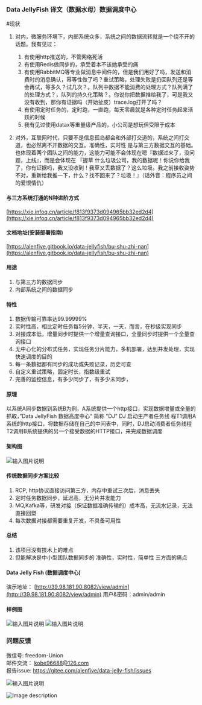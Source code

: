 ### Data JellyFish 译文（数据水母）数据调度中心

#现状
1. 对内，微服务环境下，内部系统众多，系统之间的数据流转就是一个绕不开的话题。我有见过：
    1. 有使用http推送的，不管网络死活
    2. 有使用Redis做同步的，承受着本不该她承受的痛
    3. 有使用RabbitMQ等专业做消息中间件的，但是我们用好了吗，发送和消费时的消息确认，幂等性做了吗？重试策略，处理失败是扔回队列还是等会再试，等多久？试几次？。队列中数据不能消费的处理方式？队列满了的处理方式？，队列的持久化策略？。你说你把数据推给我了，可是我又没有收到，那你有证据吗（开始扯皮）trace.log打开了吗？
    4. 有使用定时任务的，定时跑，一直跑，每天零晨就是各种定时任务起来活跃的时候
    5. 我有见过使用datax等重量级产品的，小公司是想玩但受限于成本

2. 对外，互联网时代，只要不是信息孤岛都会和外部打交道的，系统之间打交道，也必然离不开数据的交互。准确性，实时性 是与第三方数据交互的基础。 也体现着两个团队之间的能力，这能力可能不会体现在嗯『数据过来了，没问题，上线』，而是会体现在 『握草 什么垃圾公司，我的数据呢！你说你给我了，你有证据吗，我又没收到！我草又丢数据了？这么垃圾。我之前接收姿势不对，重新给我推一下，什么？找不回来了？垃圾！』（话外音：程序员之间的爱恨情仇）

#### 与三方系统打通的N种进阶方式
[https://xie.infoq.cn/article/f813f9373d094965bb32ed2d4](https://xie.infoq.cn/article/f813f9373d094965bb32ed2d4)


#### 文档地址(安装部署指南)
[https://alenfive.gitbook.io/data-jellyfish/bu-shu-zhi-nan](https://alenfive.gitbook.io/data-jellyfish/bu-shu-zhi-nan)


#### 用途

1. 与第三方的数据同步    
2. 内部系统之间的数据同步    

#### 特性
1. 数据传输可靠率达99.99999%
2. 实时性高，相比定时任务每5分钟，半天，一天，而言，在秒级实现同步
3. 对接成本低，增量同步时提供一个增量查询接口，全量同步时提供一个全量查询接口
4. 无中心化的分布式任务，实现任务分片能力，多机部署，达到并发处理，实现快速调度的目的
5. 每一条数据都有同步的成功或失败记录，历史可查
6. 自定义重试策略，固定时长，指数级重试
7. 完善的监控信息，有多少同步了，有多少未同步，

#### 原理

以系统A同步数据到系统B为例，A系统提供一个http接口，实现数据增量或全量的抓取，”Data JellyFish 数据高度中心“ 简称 "DJ" 
DJ 启动生产者任务线 程T1调用A系统的http接口，将数据存储在自己的中间表中，同时，DJ启动消费者任务线程T2调用B系统提供的另一个接受数据的HTTP接口，来完成数据调度

#### 架构图
![输入图片说明](https://images.gitee.com/uploads/images/2021/0127/210151_af2b4cdf_5139840.png "屏幕截图.png")

#### 传统数据同步方案比较
1. RCP, http协议直接访问第三方，内存中重试三次后，消息丢失
2. 定时任务数据同步，延迟高，无分片并发能力
3. MQ,Kafka等，研发对接（保证数据准确传输的）成本高，无流水记录，无法直接回塑
4. 每次数据对接都需要重复开发，不具备可用性

#### 总结
1. 该项目没有技术上的难点
2. 但能解决是中小型团队数据同步的 准确性，实时性，简单性 三方面的痛点

#### Data Jelly Fish (数据调度中心)
演示地址： [http://39.98.181.90:8082/view/admin](http://39.98.181.90:8082/view/admin)
用户&密码：admin/admin
 
#### 样例图
![输入图片说明](https://images.gitee.com/uploads/images/2021/0127/221506_57af30a6_5139840.png "屏幕截图.png")
![输入图片说明](https://images.gitee.com/uploads/images/2021/0127/221540_35b289eb_5139840.png "屏幕截图.png")

### 问题反馈 
微信号: freedom-Union  
邮件交流： kobe96688@126.com   
报告issue: https://gitee.com/alenfive/data-jelly-fish/issues

![输入图片说明](https://images.gitee.com/uploads/images/2020/0915/183440_93549b7f_5139840.png "屏幕截图.png")


![Image description](https://images.gitee.com/uploads/images/2021/0728/095656_9f07ca09_5139840.png "屏幕截图.png")
